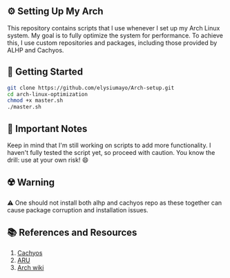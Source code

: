 ## ⚙ Setting Up My Arch

This repository contains scripts that I use whenever I set up my Arch Linux system. My goal is to fully optimize the system for performance. To achieve this, I use custom repositories and packages, including those provided by ALHP and Cachyos.


## 🚀 Getting Started 

```bash
git clone https://github.com/elysiumayo/Arch-setup.git
cd arch-linux-optimization
chmod +x master.sh
./master.sh
```
## 📝  Important Notes

Keep in mind that I'm still working on scripts to add more functionality.
I haven't fully tested the script yet, so proceed with caution.
You know the drill: use at your own risk! 😄

## ☢️  Warning
⚠️ One should not install both alhp and cachyos repo as these together can cause package corruption and installation issues. 

## 📚 References and Resources
1. [Cachyos](https://github.com/cachyos)
2. [ARU](https://github.com/ventureoo/ARU.git)
3. [Arch wiki](https://wiki.archlinux.org/title/Improving_performance)

